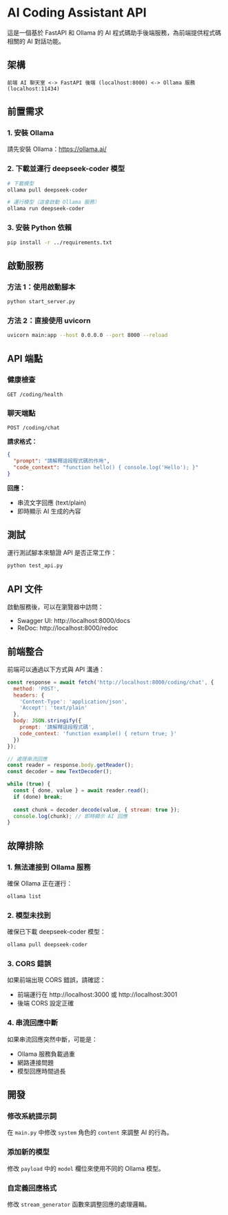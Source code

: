 # AI Coding Assistant API

這是一個基於 FastAPI 和 Ollama 的 AI 程式碼助手後端服務，為前端提供程式碼相關的 AI 對話功能。

## 架構

```
前端 AI 聊天室 <-> FastAPI 後端 (localhost:8000) <-> Ollama 服務 (localhost:11434)
```

## 前置需求

### 1. 安裝 Ollama

請先安裝 Ollama：https://ollama.ai/

### 2. 下載並運行 deepseek-coder 模型

```bash
# 下載模型
ollama pull deepseek-coder

# 運行模型（這會啟動 Ollama 服務）
ollama run deepseek-coder
```

### 3. 安裝 Python 依賴

```bash
pip install -r ../requirements.txt
```

## 啟動服務

### 方法 1：使用啟動腳本

```bash
python start_server.py
```

### 方法 2：直接使用 uvicorn

```bash
uvicorn main:app --host 0.0.0.0 --port 8000 --reload
```

## API 端點

### 健康檢查

```
GET /coding/health
```

### 聊天端點

```
POST /coding/chat
```

**請求格式：**
```json
{
  "prompt": "請解釋這段程式碼的作用",
  "code_context": "function hello() { console.log('Hello'); }"
}
```

**回應：**
- 串流文字回應 (text/plain)
- 即時顯示 AI 生成的內容

## 測試

運行測試腳本來驗證 API 是否正常工作：

```bash
python test_api.py
```

## API 文件

啟動服務後，可以在瀏覽器中訪問：
- Swagger UI: http://localhost:8000/docs
- ReDoc: http://localhost:8000/redoc

## 前端整合

前端可以通過以下方式與 API 溝通：

```javascript
const response = await fetch('http://localhost:8000/coding/chat', {
  method: 'POST',
  headers: {
    'Content-Type': 'application/json',
    'Accept': 'text/plain'
  },
  body: JSON.stringify({
    prompt: '請解釋這段程式碼',
    code_context: 'function example() { return true; }'
  })
});

// 處理串流回應
const reader = response.body.getReader();
const decoder = new TextDecoder();

while (true) {
  const { done, value } = await reader.read();
  if (done) break;
  
  const chunk = decoder.decode(value, { stream: true });
  console.log(chunk); // 即時顯示 AI 回應
}
```

## 故障排除

### 1. 無法連接到 Ollama 服務

確保 Ollama 正在運行：
```bash
ollama list
```

### 2. 模型未找到

確保已下載 deepseek-coder 模型：
```bash
ollama pull deepseek-coder
```

### 3. CORS 錯誤

如果前端出現 CORS 錯誤，請確認：
- 前端運行在 http://localhost:3000 或 http://localhost:3001
- 後端 CORS 設定正確

### 4. 串流回應中斷

如果串流回應突然中斷，可能是：
- Ollama 服務負載過重
- 網路連接問題
- 模型回應時間過長

## 開發

### 修改系統提示詞

在 `main.py` 中修改 `system` 角色的 `content` 來調整 AI 的行為。

### 添加新的模型

修改 `payload` 中的 `model` 欄位來使用不同的 Ollama 模型。

### 自定義回應格式

修改 `stream_generator` 函數來調整回應的處理邏輯。 
